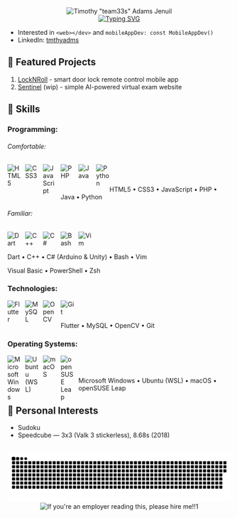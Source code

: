 <div align="center">
  <img alt="Timothy &quot;team33s&quot; Adams Jenuil" src="https://github.com/tmthyadms/tmthyadms/assets/72775553/d929c76c-5a5a-4cf5-b920-6f79f85c4dc1" />
</div>

<div align="center">
  <a href="https://git.io/typing-svg">
    <img src="https://readme-typing-svg.herokuapp.com?font=Fira+Code&duration=3000&pause=300&color=246a73&center=true&vCenter=true&width=705&lines=Final+year+CS+(Bach.)+student;Looking+for+a+6-month+internship+opportunity!" alt="Typing SVG" style="max-width: 100%" />
  </a>
</div>

* Interested in `<web></dev>` and `mobileAppDev: const MobileAppDev()`
* LinkedIn: [tmthyadms](https://linkedin.com/in/tmthyadms)

## 🌟 Featured Projects
1. [LockNRoll](https://github.com/tmthyadms/locknroll) - smart door lock remote control mobile app
2. [Sentinel](https://github.com/tmthyadms/sentinel) (wip) - simple AI-powered virtual exam website


## 🚀 Skills
### Programming:
###### Comfortable:
<img alt="HTML5" align="left" width="30px" style="padding-right: 10px" src="https://cdn.jsdelivr.net/gh/devicons/devicon/icons/html5/html5-original.svg" />
<img alt="CSS3" align="left" width="30px" style="padding-right: 10px" src="https://cdn.jsdelivr.net/gh/devicons/devicon/icons/css3/css3-original.svg" />
<img alt="JavaScript" align="left" width="30px" style="padding-right: 10px" src="https://cdn.jsdelivr.net/gh/devicons/devicon/icons/javascript/javascript-original.svg" />
<img alt="PHP" align="left" width="30px" style="padding-right: 10px;" src="https://cdn.jsdelivr.net/gh/devicons/devicon/icons/php/php-original.svg" />
<img alt="Java" align="left" width="30px" style="padding-right:10px" src="https://cdn.jsdelivr.net/gh/devicons/devicon/icons/java/java-original.svg" />
<img alt="Python" align="left" width="30px" src="https://cdn.jsdelivr.net/gh/devicons/devicon/icons/python/python-original.svg" />
<br />
<br />
<p>HTML5 &bull; CSS3 &bull; JavaScript &bull; PHP &bull; Java &bull; Python</p>

###### Familiar:
<img alt="Dart" align="left" width="30px" style="padding-right: 10px" src="https://cdn.jsdelivr.net/gh/devicons/devicon/icons/dart/dart-original.svg" />
<img alt="C++" align="left" width="30px" style="padding-right: 10px" src="https://cdn.jsdelivr.net/gh/devicons/devicon/icons/cplusplus/cplusplus-original.svg" />
<img alt="C#" align="left" width="30px" style="padding-right: 10px" src="https://cdn.jsdelivr.net/gh/devicons/devicon/icons/csharp/csharp-original.svg" />
<img alt="Bash" align="left" width="30px" style="padding-right: 10px" src="https://cdn.jsdelivr.net/gh/devicons/devicon/icons/bash/bash-original.svg" />
<img alt="Vim" align="left" width="30px" style="padding-right: 10px" src="https://cdn.jsdelivr.net/gh/devicons/devicon/icons/vim/vim-original.svg" />
<br />
<br />
<p>Dart &bull; C++ &bull; C# (Arduino & Unity) &bull; Bash &bull; Vim</p>
<p>Visual Basic &bull; PowerShell &bull; Zsh</p>

### Technologies:
<img alt="Flutter" align="left" width="30px" style="padding-right: 10px" src="https://cdn.jsdelivr.net/gh/devicons/devicon/icons/flutter/flutter-original.svg" />
<img alt="MySQL" align="left" width="30px" style="padding-right: 10px" src="https://cdn.jsdelivr.net/gh/devicons/devicon/icons/mysql/mysql-original.svg" />
<img alt="OpenCV" align="left" width="30px" style="padding-right: 10px" src="https://cdn.jsdelivr.net/gh/devicons/devicon/icons/opencv/opencv-original.svg" />
<img alt="Git" align="left" width="30px" style="padding-right: 10px" src="https://cdn.jsdelivr.net/gh/devicons/devicon/icons/git/git-original.svg" />
<br />
<br />
<p>Flutter &bull; MySQL &bull; OpenCV &bull; Git</p>

### Operating Systems:
<img alt="Microsoft Windows" align="left" width="30px" style="padding-right: 10px" src="https://cdn.jsdelivr.net/gh/devicons/devicon/icons/windows8/windows8-original.svg" />
<img alt="Ubuntu (WSL)" align="left" width="30px" style="padding-right: 10px" src="https://cdn.jsdelivr.net/gh/devicons/devicon/icons/ubuntu/ubuntu-plain.svg" />
<img alt="macOS" align="left" width="30px" style="padding-right: 10px" src="https://cdn.jsdelivr.net/gh/devicons/devicon/icons/apple/apple-original.svg" />
<img alt="openSUSE Leap" align="left" width="30px" style="padding-right: 10px" src="https://cdn.jsdelivr.net/gh/devicons/devicon/icons/opensuse/opensuse-original.svg" />
<br />
<br />
<p>Microsoft Windows &bull; Ubuntu (WSL) &bull; macOS &bull; openSUSE Leap</p>

## 🎨 Personal Interests
* Sudoku
* Speedcube — 3x3 (Valk 3 stickerless), 8.68s (2018)
<br />

<div align="center">
  <img alt="Contribution Snake" src="https://github.com/tmthyadms/tmthyadms/blob/output/github-contribution-grid-snake.svg" />
</div>

<div align="center">
  <img alt="If you're an employer reading this, please hire me!!1" src="https://img.devrant.com/devrant/rant/r_1891126_B7SFP.jpg" />
</div>
